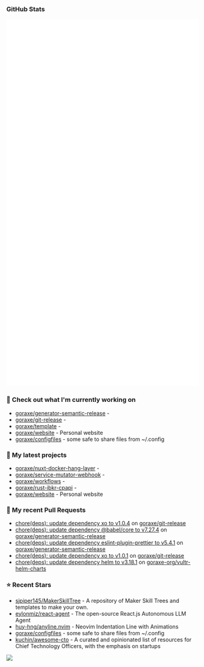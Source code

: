 
### GitHub Stats

<p align="left"><img src="https://raw.githubusercontent.com/goraxe/goraxe/main/github-metrics.svg" /></p>

### 👷 Check out what I'm currently working on

- [goraxe/generator-semantic-release](https://github.com/goraxe/generator-semantic-release) - 
- [goraxe/git-release](https://github.com/goraxe/git-release) - 
- [goraxe/template](https://github.com/goraxe/template) - 
- [goraxe/website](https://github.com/goraxe/website) - Personal website
- [goraxe/configfiles](https://github.com/goraxe/configfiles) - some safe to share files from ~/.config 
### 🌱 My latest projects

- [goraxe/nuxt-docker-hang-layer](https://github.com/goraxe/nuxt-docker-hang-layer) - 
- [goraxe/service-mutator-webhook](https://github.com/goraxe/service-mutator-webhook) - 
- [goraxe/workflows](https://github.com/goraxe/workflows) - 
- [goraxe/rust-ibkr-cpapi](https://github.com/goraxe/rust-ibkr-cpapi) - 
- [goraxe/website](https://github.com/goraxe/website) - Personal website
### 🔨 My recent Pull Requests

- [chore(deps): update dependency xo to v1.0.4](https://github.com/goraxe/git-release/pull/135) on [goraxe/git-release](https://github.com/goraxe/git-release)
- [chore(deps): update dependency @babel/core to v7.27.4](https://github.com/goraxe/generator-semantic-release/pull/221) on [goraxe/generator-semantic-release](https://github.com/goraxe/generator-semantic-release)
- [chore(deps): update dependency eslint-plugin-prettier to v5.4.1](https://github.com/goraxe/generator-semantic-release/pull/220) on [goraxe/generator-semantic-release](https://github.com/goraxe/generator-semantic-release)
- [chore(deps): update dependency xo to v1.0.1](https://github.com/goraxe/git-release/pull/134) on [goraxe/git-release](https://github.com/goraxe/git-release)
- [chore(deps): update dependency helm to v3.18.1](https://github.com/goraxe-org/vultr-helm-charts/pull/64) on [goraxe-org/vultr-helm-charts](https://github.com/goraxe-org/vultr-helm-charts)
### ⭐ Recent Stars

- [sjpiper145/MakerSkillTree](https://github.com/sjpiper145/MakerSkillTree) - A repository of Maker Skill Trees and templates to make your own.  
- [eylonmiz/react-agent](https://github.com/eylonmiz/react-agent) - The open-source React.js Autonomous LLM Agent
- [huy-hng/anyline.nvim](https://github.com/huy-hng/anyline.nvim) - Neovim Indentation Line with Animations
- [goraxe/configfiles](https://github.com/goraxe/configfiles) - some safe to share files from ~/.config 
- [kuchin/awesome-cto](https://github.com/kuchin/awesome-cto) - A curated and opinionated list of resources for Chief Technology Officers, with the emphasis on startups

![](https://komarev.com/ghpvc/?username=goraxe)
